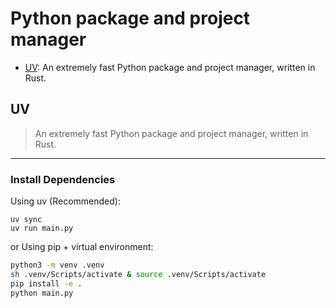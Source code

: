# Python package and project manager

- [UV](https://docs.astral.sh/uv/): An extremely fast Python package and project manager, written in Rust.

## UV 

> An extremely fast Python package and project manager, written in Rust.
****
### Install Dependencies

Using uv (Recommended):
```**bash**
uv sync
uv run main.py
```

or Using pip + virtual environment:
```bash
python3 -m venv .venv
sh .venv/Scripts/activate & source .venv/Scripts/activate
pip install -e .
python main.py
```